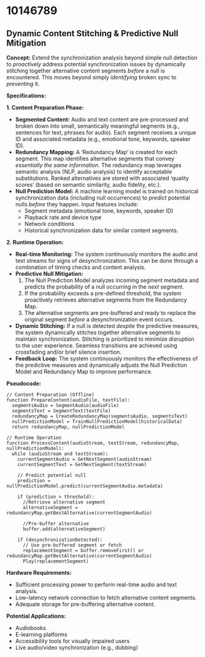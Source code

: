 # 10146789

## Dynamic Content Stitching & Predictive Null Mitigation

**Concept:** Extend the synchronization analysis beyond simple null detection to *proactively* address potential synchronization issues by dynamically stitching together alternative content segments *before* a null is encountered. This moves beyond simply *identifying* broken sync to *preventing* it.

**Specifications:**

**1. Content Preparation Phase:**

*   **Segmented Content:** Audio and text content are pre-processed and broken down into small, semantically meaningful segments (e.g., sentences for text, phrases for audio). Each segment receives a unique ID and associated metadata (e.g., emotional tone, keywords, speaker ID).
*   **Redundancy Mapping:**  A ‘Redundancy Map’ is created for each segment. This map identifies alternative segments that convey *essentially the same information*.  The redundancy map leverages semantic analysis (NLP, audio analysis) to identify acceptable substitutions.  Ranked alternatives are stored with associated ‘quality scores’ (based on semantic similarity, audio fidelity, etc.).
*   **Null Prediction Model:** A machine learning model is trained on historical synchronization data (including null occurrences) to *predict* potential nulls *before* they happen. Input features include:
    *   Segment metadata (emotional tone, keywords, speaker ID)
    *   Playback rate and device type
    *   Network conditions
    *   Historical synchronization data for similar content segments.

**2. Runtime Operation:**

*   **Real-time Monitoring:** The system continuously monitors the audio and text streams for signs of desynchronization.  This can be done through a combination of timing checks and content analysis.
*   **Predictive Null Mitigation:**
    1.  The Null Prediction Model analyzes incoming segment metadata and predicts the probability of a null occurring in the *next* segment.
    2.  If the probability exceeds a pre-defined threshold, the system proactively retrieves alternative segments from the Redundancy Map.
    3.  The alternative segments are pre-buffered and ready to replace the original segment *before* a desynchronization event occurs.
*   **Dynamic Stitching:**  If a null is detected *despite* the predictive measures, the system dynamically stitches together alternative segments to maintain synchronization. Stitching is prioritized to minimize disruption to the user experience.  Seamless transitions are achieved using crossfading and/or brief silence insertion.
*   **Feedback Loop:** The system continuously monitors the effectiveness of the predictive measures and dynamically adjusts the Null Prediction Model and Redundancy Map to improve performance.

**Pseudocode:**

```
// Content Preparation (Offline)
function PrepareContent(audioFile, textFile):
  segmentsAudio = SegmentAudio(audioFile)
  segmentsText = SegmentText(textFile)
  redundancyMap = CreateRedundancyMap(segmentsAudio, segmentsText)
  nullPredictionModel = TrainNullPredictionModel(historicalData)
  return redundancyMap, nullPredictionModel

// Runtime Operation
function ProcessContent(audioStream, textStream, redundancyMap, nullPredictionModel):
  while (audioStream and textStream):
    currentSegmentAudio = GetNextSegment(audioStream)
    currentSegmentText = GetNextSegment(textStream)
    
    // Predict potential null
    prediction = nullPredictionModel.predict(currentSegmentAudio.metadata)
    
    if (prediction > threshold):
      //Retrieve alternative segment
      alternativeSegment = redundancyMap.getBestAlternative(currentSegmentAudio)
      
      //Pre-buffer alternative
      buffer.add(alternativeSegment)
      
    if (desynchronizationDetected):
      // Use pre-buffered segment or fetch
      replacementSegment = buffer.removeFirst() or redundancyMap.getBestAlternative(currentSegmentAudio)
      Play(replacementSegment)
```

**Hardware Requirements:**

*   Sufficient processing power to perform real-time audio and text analysis.
*   Low-latency network connection to fetch alternative content segments.
*   Adequate storage for pre-buffering alternative content.

**Potential Applications:**

*   Audiobooks
*   E-learning platforms
*   Accessibility tools for visually impaired users
*   Live audio/video synchronization (e.g., dubbing)
